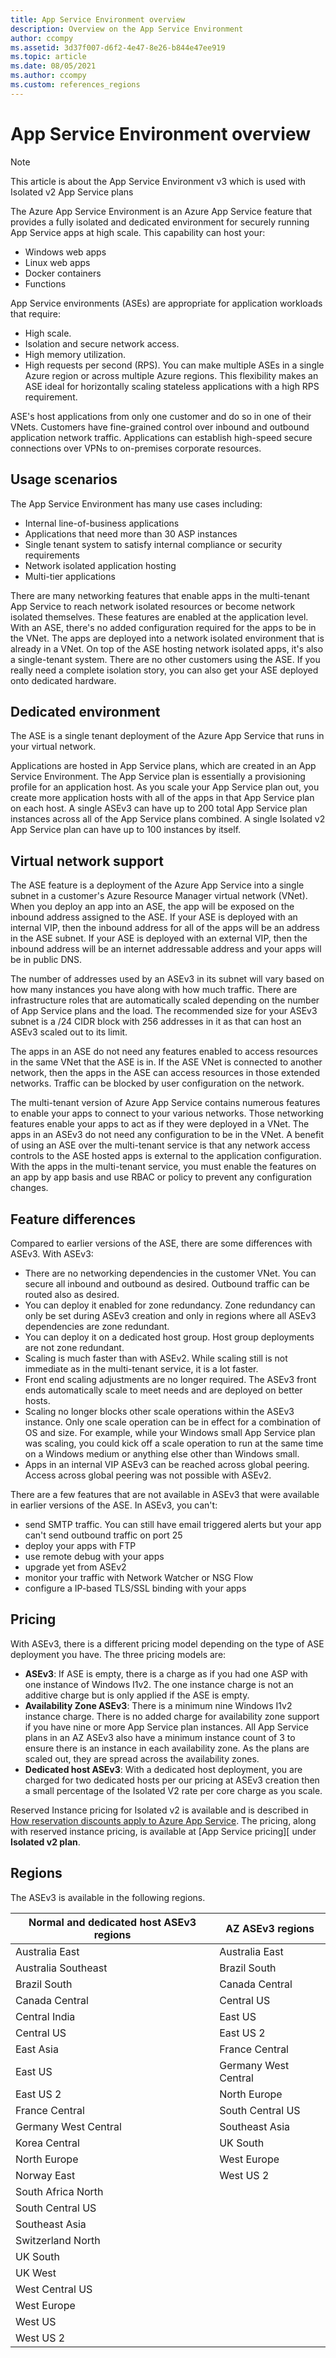 ```yaml
---
title: App Service Environment overview
description: Overview on the App Service Environment
author: ccompy
ms.assetid: 3d37f007-d6f2-4e47-8e26-b844e47ee919
ms.topic: article
ms.date: 08/05/2021
ms.author: ccompy
ms.custom: references_regions
---
```

# App Service Environment overview 
> [!NOTE]
> This article is about the App Service Environment v3 which is used with Isolated v2 App Service plans
> 

The Azure App Service Environment is an Azure App Service feature that provides a fully isolated and dedicated environment for securely running App Service apps at high scale. This capability can host your:

- Windows web apps
- Linux web apps
- Docker containers
- Functions

App Service environments (ASEs) are appropriate for application workloads that require:

- High scale.
- Isolation and secure network access.
- High memory utilization.
- High requests per second (RPS). You can make multiple ASEs in a single Azure region or across multiple Azure regions. This flexibility makes an ASE ideal for horizontally scaling stateless applications with a high RPS requirement.

ASE's host applications from only one customer and do so in one of their VNets. Customers have fine-grained control over inbound and outbound application network traffic. Applications can establish high-speed secure connections over VPNs to on-premises corporate resources.

## Usage scenarios

The App Service Environment has many use cases including:

- Internal line-of-business applications
- Applications that need more than 30 ASP instances
- Single tenant system to satisfy internal compliance or security requirements
- Network isolated application hosting
- Multi-tier applications

There are many networking features that enable apps in the multi-tenant App Service to reach network isolated resources or become network isolated themselves. These features are enabled at the application level.  With an ASE, there's no added configuration required for the apps to be in the VNet. The apps are deployed into a network isolated environment that is already in a VNet. On top of the ASE hosting network isolated apps, it's also a single-tenant system. There are no other customers using the ASE. If you really need a complete isolation story, you can also get your ASE deployed onto dedicated hardware. 

## Dedicated environment

The ASE is a single tenant deployment of the Azure App Service that runs in your virtual network. 

Applications are hosted in App Service plans, which are created in an App Service Environment. The App Service plan is essentially a provisioning profile for an application host. As you scale your App Service plan out, you create more application hosts with all of the apps in that App Service plan on each host. A single ASEv3 can have up to 200 total App Service plan instances across all of the App Service plans combined. A single Isolated v2 App Service plan can have up to 100 instances by itself. 

## Virtual network support

The ASE feature is a deployment of the Azure App Service into a single subnet in a customer's Azure Resource Manager virtual network (VNet). When you deploy an app into an ASE, the app will be exposed on the inbound address assigned to the ASE. If your ASE is deployed with an internal VIP, then the inbound address for all of the apps will be an address in the ASE subnet. If your ASE is deployed with an external VIP, then the inbound address will be an internet addressable address and your apps will be in public DNS. 

The number of addresses used by an ASEv3 in its subnet will vary based on how many instances you have along with how much traffic. There are infrastructure roles that are automatically scaled depending on the number of App Service plans and the load. The recommended size for your ASEv3 subnet is a /24 CIDR block with 256 addresses in it as that can host an ASEv3 scaled out to its limit.

The apps in an ASE do not need any features enabled to access resources in the same VNet that the ASE is in. If the ASE VNet is connected to another network, then the apps in the ASE can access resources in those extended networks. Traffic can be blocked by user configuration on the network. 

The multi-tenant version of Azure App Service contains numerous features to enable your apps to connect to your various networks. Those networking features enable your apps to act as if they were deployed in a VNet. The apps in an ASEv3 do not need any configuration to be in the VNet. A benefit of using an ASE over the multi-tenant service is that any network access controls to the ASE hosted apps is external to the application configuration. With the apps in the multi-tenant service, you must enable the features on an app by app basis and use RBAC or policy to prevent any configuration changes. 

## Feature differences

Compared to earlier versions of the ASE, there are some differences with ASEv3. With ASEv3:

- There are no networking dependencies in the customer VNet. You can secure all inbound and outbound as desired. Outbound traffic can be routed also as desired. 
- You can deploy it enabled for zone redundancy. Zone redundancy can only be set during ASEv3 creation and only in regions where all ASEv3 dependencies are zone redundant. 
- You can deploy it on a dedicated host group. Host group deployments are not zone redundant. 
- Scaling is much faster than with ASEv2. While scaling still is not immediate as in the multi-tenant service, it is a lot faster.
- Front end scaling adjustments are no longer required. The ASEv3 front ends automatically scale to meet needs and are deployed on better hosts. 
- Scaling no longer blocks other scale operations within the ASEv3 instance. Only one scale operation can be in effect for a combination of OS and size. For example, while your Windows small App Service plan was scaling, you could kick off a scale operation to run at the same time on a Windows medium or anything else other than Windows small. 
- Apps in an internal VIP ASEv3 can be reached across global peering. Access across global peering was not possible with ASEv2. 

There are a few features that are not available in ASEv3 that were available in earlier versions of the ASE. In ASEv3, you can't:

- send SMTP traffic. You can still have email triggered alerts but your app can't send outbound traffic on port 25
- deploy your apps with FTP
- use remote debug with your apps
- upgrade yet from ASEv2
- monitor your traffic with Network Watcher or NSG Flow
- configure a IP-based TLS/SSL binding with your apps

## Pricing 

With ASEv3, there is a different pricing model depending on the type of ASE deployment you have. The three pricing models are: 

- **ASEv3**: If ASE is empty, there is a charge as if you had one ASP with one instance of Windows I1v2. The one instance charge is not an additive charge but is only applied if the ASE is empty.
- **Availability Zone ASEv3**: There is a minimum nine Windows I1v2 instance charge. There is no added charge for availability zone support if you have nine or more App Service plan instances. All App Service plans in an AZ ASEv3 also have a minimum instance count of 3 to ensure there is an instance in each availability zone. As the plans are scaled out, they are spread across the availability zones. 
- **Dedicated host ASEv3**: With a dedicated host deployment, you are charged for two dedicated hosts per our pricing at ASEv3 creation then a small percentage of the Isolated V2 rate per core charge as you scale.

Reserved Instance pricing for Isolated v2 is available and is described in [How reservation discounts apply to Azure App Service][ri]. The pricing, along with reserved instance pricing, is available at [App Service pricing][ under **Isolated v2 plan**. 

## Regions

The ASEv3 is available in the following regions. 

|Normal and dedicated host ASEv3 regions|	AZ ASEv3 regions|
|---------------------------------------|------------------|
|Australia East|	Australia East|
|Australia Southeast|Brazil South|
|Brazil South	|Canada Central|
|Canada Central|Central US|
|Central India	|East US|
|Central US	|East US 2|
|East Asia	| France Central|
|East US	| Germany West Central|
|East US 2|	North Europe|
|France Central	| South Central US|
|Germany West Central	|	Southeast Asia|
|Korea Central	| UK South|
|North Europe	| West Europe|
|Norway East	| West US 2	|
|South Africa North| |	
|South Central US	| |
|Southeast Asia| |
|Switzerland North	| |	
|UK South| |	
|UK West| |
|West Central US	| |	
|West Europe	| |
|West US	| |	
|West US 2| |

<!--Links-->
[ri]: ../../reservations/reservation-discount-app-service.md
[pricing]: https://azure.microsoft.com/pricing/details/app-service/windows/
